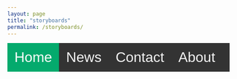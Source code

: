 ```yaml
---
layout: page
title: "storyboards"
permalink: /storyboards/
---
```


<style>
.topnav {
  background-color: #333;
  overflow: hidden;
}

.topnav a {
  float: left;
  color: #f2f2f2;
  text-align: center;
  padding: 14px 16px;
  text-decoration: none;
  font-size: 32px;
  font-family: Arial;
}


.topnav a:hover {
  background-color: #ddd;
  color: black;
}


.topnav a.active {
  background-color: #04AA6D;
  color: white;
}
  </style>



<div class="topnav">
  <a class="active" href="#home">Home</a>
  <a href="#news">News</a>
  <a href="#contact">Contact</a>
  <a href="#about">About</a>
</div>
